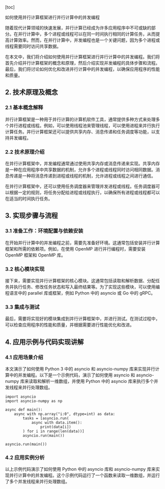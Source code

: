 
[toc]                    
                
                
如何使用并行计算框架进行并行计算中的并发编程

随着现代计算领域的快速发展，并行计算已经成为许多应用程序中不可或缺的部分。在并行计算中，多个进程或线程可以在同一时间执行相同的计算任务，从而提高计算效率。然而，在并行计算中，并发编程也是一个关键问题，因为多个进程或线程需要同时访问共享数据。

在本文中，我们将介绍如何使用并行计算框架进行并行计算中的并发编程。我们将首先介绍并行计算框架的概念和原理，然后介绍实现并发编程的具体步骤和流程。最后，我们将讨论如何优化和改进并行计算中的并发编程，以确保应用程序的性能和质量。

## 2. 技术原理及概念

### 2.1 基本概念解释

并行计算框架是一种用于并行计算的计算机软件工具，通常提供多种方式来处理多个并行进程或线程。例如，可以使用线程池来管理线程，可以使用进程来并行执行计算任务。并行计算框架还可以提供共享内存、消息传递和任务调度等功能，以支持并发编程。

### 2.2 技术原理介绍

在并行计算框架中，并发编程通常通过使用共享内存或消息传递来实现。共享内存是一种在应用程序中共享数据的机制，允许多个进程或线程同时访问相同数据。消息传递是一种将消息传递到进程或线程的机制，允许进程或线程之间进行通信。

在并行计算框架中，还可以使用任务调度器来管理并发进程或线程。任务调度器可以根据一定的规则，将任务分配给进程或线程执行，以确保所有进程或线程都可以在适当的时间执行任务。

## 3. 实现步骤与流程

### 3.1 准备工作：环境配置与依赖安装

在开始并行计算中的并发编程之前，需要先准备好环境。这通常包括安装并行计算框架和所需的依赖项。例如，在使用 OpenMP 进行并行编程时，需要安装 OpenMP 框架和 OpenMP 库。

### 3.2 核心模块实现

接下来，需要实现并行计算框架的核心模块。这通常包括读取和解析数据、分配任务并执行任务、修改任务状态和写入最终结果等。为了实现这些模块，可以使用编程语言中的  parallel 库或框架，例如 Python 中的 asyncio 或 Go 中的 gRPC。

### 3.3 集成与测试

最后，需要将实现好的模块集成到并行计算框架中，并进行测试。在测试过程中，可以检查应用程序的性能和质量，并根据需要进行性能优化和改进。

## 4. 应用示例与代码实现讲解

### 4.1 应用场景介绍

本文演示了如何使用 Python 3 中的 asyncio 和 asyncio-numpy 库来实现并行计算中的并发编程。以下是一个示例代码，演示了如何使用 asyncio 和 asyncio-numpy 库来读取和解析一维数组，并使用 Python 中的 asyncio 库来执行多个并发线程来并行处理数组。

```
import asyncio
import asyncio-numpy as np

async def main():
    async with np.array("i:0", dtype=int) as data:
        tasks = [asyncio.run(
            async with data.item():
                print(data[i])
        ) for i in range(len(data))]
        asyncio.run(main())

asyncio.run(main())
```

### 4.2 应用实例分析

以上示例代码演示了如何使用 Python 中的 asyncio 库和 asyncio-numpy 库来实现并行计算中的并发编程。这个示例代码运行了一个函数来读取一维数组，并运行了多个并发线程来并行处理数组。

